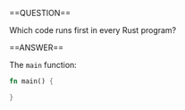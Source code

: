 ==QUESTION==

Which code runs first in every Rust program?

==ANSWER==

The `main` function:

```rust
fn main() {

}
```
